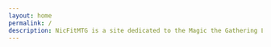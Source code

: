 ```yaml
---
layout: home
permalink: /
description: NicFitMTG is a site dedicated to the Magic the Gathering Legacy deck Nic Fit. Nic Fit is a flexible, meta-dependent deck that relies on Veteran Explorer and Cabal Therapy to ramp into larger threats while presenting a disruption package.
---
```

